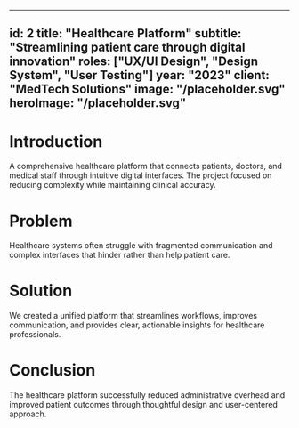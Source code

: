 
---
id: 2
title: "Healthcare Platform"
subtitle: "Streamlining patient care through digital innovation"
roles: ["UX/UI Design", "Design System", "User Testing"]
year: "2023" 
client: "MedTech Solutions"
image: "/placeholder.svg"
heroImage: "/placeholder.svg"
---

# Introduction

A comprehensive healthcare platform that connects patients, doctors, and medical staff through intuitive digital interfaces. The project focused on reducing complexity while maintaining clinical accuracy.

# Problem

Healthcare systems often struggle with fragmented communication and complex interfaces that hinder rather than help patient care.

# Solution

We created a unified platform that streamlines workflows, improves communication, and provides clear, actionable insights for healthcare professionals.

# Conclusion

The healthcare platform successfully reduced administrative overhead and improved patient outcomes through thoughtful design and user-centered approach.

